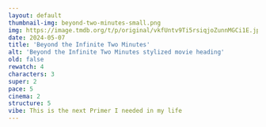 ```yaml
---
layout: default
thumbnail-img: beyond-two-minutes-small.png
img: https://image.tmdb.org/t/p/original/vkfUntv9Ti5rsiqjoZunnMGCi1E.jpg
date: 2024-05-07
title: 'Beyond the Infinite Two Minutes'
alt: 'Beyond the Infinite Two Minutes stylized movie heading'
old: false
rewatch: 4
characters: 3
super: 2
pace: 5
cinema: 2
structure: 5
vibe: This is the next Primer I needed in my life
---
```

